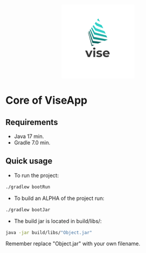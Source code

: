 <div align="center">
    <img src="https://raw.githubusercontent.com/XXrandR/react_routes_management/main/public/5dbc0ad1f0ea4f1ea927ff4b8670f804.png" alt="logo" />
</div>

# Core of ViseApp

## Requirements
- Java 17 min.
- Gradle 7.0 min.

## Quick usage
- To run the project:
```bash
./gradlew bootRun
```
- To build an ALPHA of the project run:
```bash
./gradlew bootJar
```
- The build jar is located in build/libs/:
```bash
java -jar build/libs/"Object.jar"
```
Remember replace "Object.jar" with your own filename.
